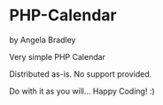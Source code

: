 PHP-Calendar
============

by Angela Bradley

Very simple PHP Calendar

Distributed as-is.  No support provided.  

Do with it as you will... Happy Coding! :)

